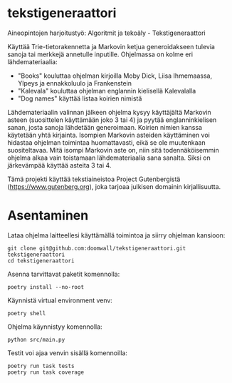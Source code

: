 # tekstigeneraattori
Aineopintojen harjoitustyö: Algoritmit ja tekoäly - Tekstigeneraattori

Käyttää Trie-tietorakennetta ja Markovin ketjua generoidakseen tulevia sanoja tai merkkejä annetulle inputille. Ohjelmassa on kolme eri lähdemateriaalia:
- "Books" kouluttaa ohjelman kirjoilla Moby Dick, Liisa Ihmemaassa, Ylpeys ja ennakkoluulo ja Frankenstein
- "Kalevala" kouluttaa ohjelman englannin kielisellä Kalevalalla
- "Dog names" käyttää listaa koirien nimistä

Lähdemateriaalin valinnan jälkeen ohjelma kysyy käyttäjältä Markovin asteen (suosittelen käyttämään joko 3 tai 4) ja pyytää englanninkielisen sanan, josta sanoja lähdetään generoimaan. Koirien nimien kanssa käytetään yhtä kirjainta. Isompien Markovin asteiden käyttäminen voi hidastaa ohjelman toimintaa huomattavasti, eikä se ole muutenkaan suositeltavaa. Mitä isompi Markovin aste on, niin sitä todennäköisemmin ohjelma alkaa vain toistamaan lähdemateriaalia sana sanalta. Siksi on järkevämpää käyttää asteita 3 tai 4. 

Tämä projekti käyttää tekstiaineistoa Project Gutenbergistä (https://www.gutenberg.org), joka tarjoaa julkisen domainin kirjallisuutta.

# Asentaminen

Lataa ohjelma laitteellesi käyttämällä toimintoa ja siirry ohjelman kansioon: 
```
git clone git@github.com:doomwall/tekstigeneraattori.git tekstigeneraattori
cd tekstigeneraattori
```

Asenna tarvittavat paketit komennolla: 
```
poetry install --no-root
```

Käynnistä virtual environment venv:
```
poetry shell
```

Ohjelma käynnistyy komennolla:
```
python src/main.py
```

Testit voi ajaa venvin sisällä komennoilla:
```
poetry run task tests
poetry run task coverage
```
